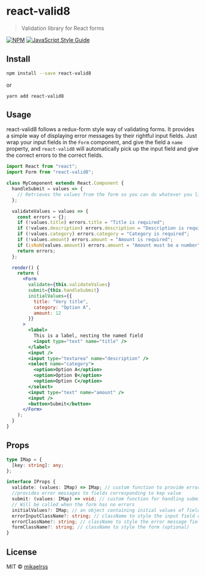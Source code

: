 # react-valid8

> Validation library for React forms

[![NPM](https://img.shields.io/npm/v/react-valid8.svg)](https://www.npmjs.com/package/react-valid8) [![JavaScript Style Guide](https://img.shields.io/badge/code_style-standard-brightgreen.svg)](https://standardjs.com)

## Install

```bash
npm install --save react-valid8
```

or

```
yarn add react-valid8
```

## Usage

react-valid8 follows a redux-form style way of validating forms. It provides a simple way of
displaying error messages by their rightful input fields. Just wrap your input fields in the `Form`
component, and give the field a `name` property, and `react-valid8` will automatically pick up the input
field and give the correct errors to the correct fields.

```jsx harmony
import React from "react";
import Form from "react-valid8";

class MyComponent extends React.Component {
  handleSubmit = values => {
    // Retrieves the values from the form so you can do whatever you like in your submit
  };

  validateValues = values => {
    const errors = {};
    if (!values.title) errors.title = "Title is required";
    if (!values.description) errors.description = "Description is required";
    if (!values.category) errors.category = "Category is required";
    if (!values.amount) errors.amount = "Amount is required";
    if (isNaN(values.amount)) errors.amount = "Amount must be a number";
    return errors;
  };

  render() {
    return (
      <Form
        validate={this.validateValues}
        submit={this.handleSubmit}
        initialValues={{
          title: "Very title",
          category: "Option A",
          amount: 12
        }}
      >
        <label>
          This is a label, nesting the named field
          <input type="text" name="title" />
        </label>
        <input />
        <input type="textarea" name="description" />
        <select name="category">
          <option>Option A</option>
          <option>Option B</option>
          <option>Option C</option>
        </select>
        <input type="text" name="amount" />
        <input />
        <button>Submit</button>
      </Form>
    );
  }
}
```

## Props

```typescript jsx
type IMap = {
  [key: string]: any;
};

interface IProps {
  validate: (values: IMap) => IMap; // custom function to provide error messages based on validation
  //provides error messages to fields corresponding to kep value
  submit: (values: IMap) => void; // custom function for handling submitting.
  // Will be called when the form has no errors
  initialValues?: IMap; // an object containing initial values of fields. (optional)
  errorInputClassName?: string; // className to style the input field on error (optional)
  errorClassName?: string; // className to style the error message field on error (optional)
  formClassName?: string; // className to style the form (optional)
}
```

## License

MIT © [mikaelrss](https://github.com/mikaelrss)

